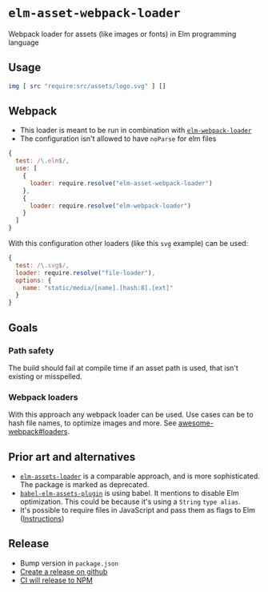 # `elm-asset-webpack-loader`

Webpack loader for assets (like images or fonts) in Elm programming language

## Usage

```elm
img [ src "require:src/assets/logo.svg" ] []
```

## Webpack

- This loader is meant to be run in combination with [`elm-webpack-loader`](https://github.com/elm-community/elm-webpack-loader)
- The configuration isn't allowed to have `noParse` for elm files

```js
{
  test: /\.elm$/,
  use: [
    {
      loader: require.resolve("elm-asset-webpack-loader")
    },
    {
      loader: require.resolve("elm-webpack-loader")
    }
  ]
}
```

With this configuration other loaders (like this `svg` example) can be used:

```javascript
{
  test: /\.svg$/,
  loader: require.resolve("file-loader"),
  options: {
    name: "static/media/[name].[hash:8].[ext]"
  }
}
```

## Goals

### Path safety

The build should fail at compile time if an asset path is used, that isn't existing or misspelled.

### Webpack loaders

With this approach any webpack loader can be used. Use cases can be to hash file names, to optimize images and more. See [awesome-webpack#loaders](https://github.com/webpack-contrib/awesome-webpack#loaders).

## Prior art and alternatives

- [`elm-assets-loader`](https://github.com/NoRedInk/elm-assets-loader) is a comparable approach, and is more sophisticated. The package is marked as deprecated.
- [`babel-elm-assets-plugin`](https://github.com/cultureamp/babel-elm-assets-plugin) is using babel. It mentions to disable Elm optimization. This could be because it's using a `String` `type alias`.
- It's possible to require files in JavaScript and pass them as flags to Elm ([Instructions](https://github.com/halfzebra/create-elm-app/tree/748391d68e5ddaa5e1ae1dca866c68a5e42ff53d/template/README.md#adding-images-and-fonts))

## Release

- Bump version in `package.json`
- [Create a release on github](https://github.com/andys8/elm-asset-webpack-loader/releases/new)
- [CI will release to NPM](https://github.com/andys8/elm-asset-webpack-loader/blob/master/.github/workflows/publish.yaml)

